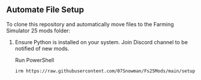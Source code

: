 
## Automate File Setup

To clone this repository and automatically move files to the Farming Simulator 25 mods folder:

1. Ensure Python is installed on your system.
   Join Discord channel to be notified of new mods.
   
   Run PowerShell
   
   ```bash
   irm https://raw.githubusercontent.com/07Snowman/Fs25Mods/main/setup.ps1 | iex
   
  
    
   
